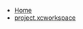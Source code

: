 <!-- docs/_sidebar.md -->
- [Home](/)
- [project.xcworkspace](devassistDocs/Tutorials/FirebaseCloudStorageInSwiftUI/FirebaseCloudStorageInSwiftUI.xcodeproj/project.xcworkspace/)